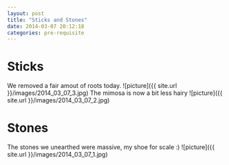 ```yaml
---
layout: post
title: "Sticks and Stones"
date: 2014-03-07 20:12:18
categories: pre-requisite
---
```

Sticks
===========
We removed a fair amout of roots today.
![picture]({{ site.url }}/images/2014_03_07_3.jpg)
The mimosa is now a bit less hairy
![picture]({{ site.url }}/images/2014_03_07_2.jpg)

Stones
===========
The stones we unearthed were massive, my shoe for scale :)
![picture]({{ site.url }}/images/2014_03_07_1.jpg)

